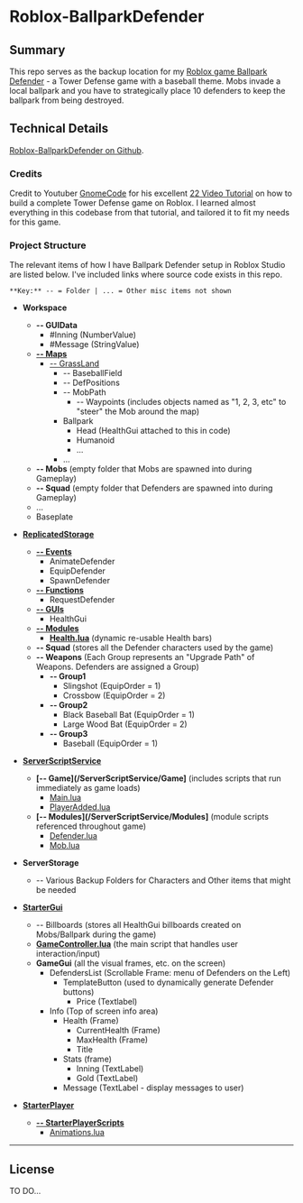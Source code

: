 <base target="_blank">

# Roblox-BallparkDefender

## Summary

This repo serves as the backup location for my [Roblox game Ballpark Defender](https://roblox.com/games/12117545162/Ballpark-Defender) - a Tower Defense game with a baseball theme. Mobs invade a local ballpark and you have to strategically place 10 defenders to keep the ballpark from being destroyed. 

## Technical Details

[Roblox-BallparkDefender on Github](https://github.com/prilldev/Roblox-BallparkDefender).

### Credits

Credit to Youtuber [GnomeCode](https://www.youtube.com/@GnomeCode) for his excellent [22 Video Tutorial](https://www.youtube.com/watch?v=DanjB0cTfw0&list=PLtMUa6NlF10fEF1WOeDtuGcIn0RdUNL7c) on how to build a complete Tower Defense game on Roblox. I learned almost everything in this codebase from that tutorial, and tailored it to fit my needs for this game.

### Project Structure 

The relevant items of how I have Ballpark Defender setup in Roblox Studio are listed below. I've included links where source code exists in this repo.

```
**Key:** -- = Folder | ... = Other misc items not shown
```

* **Workspace**
    * **-- GUIData**
        * #Inning (NumberValue)
        * #Message (StringValue)
    * **[-- Maps](/Workspace/Maps)**
        * [-- GrassLand](/Workspace/Maps/GrassLand)
            * -- BaseballField
            * -- DefPositions
            * -- MobPath
                * -- Waypoints (includes objects named as "1, 2, 3, etc" to "steer" the Mob around the map)
            * Ballpark
                * Head (HealthGui attached to this in code)
                * Humanoid
                * ...
            * ...
    * **-- Mobs** (empty folder that Mobs are spawned into during Gameplay)
    * **-- Squad** (empty folder that Defenders are spawned into during Gameplay)
    * ...
    * Baseplate 
    
* **[ReplicatedStorage](/ReplicatedStorage/Modules)**
    * **[-- Events](/ReplicatedStorage/Events)**
        * AnimateDefender
        * EquipDefender
        * SpawnDefender
    * **[-- Functions](/ReplicatedStorage/Events)**
        * RequestDefender
    * **[-- GUIs](/ReplicatedStorage/GUIs)**
        * HealthGui
    * **[-- Modules](/ReplicatedStorage/Modules)**
        * **[Health.lua](/ReplicatedStorage/Modules/Health.lua)** (dynamic re-usable Health bars)
    * **-- Squad** (stores all the Defender characters used by the game)
    * **-- Weapons** 
    (Each Group represents an "Upgrade Path" of Weapons. Defenders are assigned a Group)
        * **-- Group1** 
            * Slingshot (EquipOrder = 1)
            * Crossbow (EquipOrder = 2)
        * **-- Group2**
            * Black Baseball Bat (EquipOrder = 1)
            * Large Wood Bat (EquipOrder = 2)
        * **-- Group3**
            * Baseball (EquipOrder = 1)
    
* **[ServerScriptService](/ServerScriptService)**
    * **[-- Game](/ServerScriptService/Game]** (includes scripts that run immediately as game loads)
        * [Main.lua](/ServerScriptService/Game/Main.lua)
        * [PlayerAdded.lua](/ServerScriptService/Game/PlayerAdded.lua)
    * **[-- Modules](/ServerScriptService/Modules]** (module scripts referenced throughout game)
        * [Defender.lua](/ServerScriptService/Modules/Defender.lua)
        * [Mob.lua](/ServerScriptService/Modules/Mob.lua)
* **ServerStorage**
    * -- Various Backup Folders for Characters and Other items that might be needed
* **[StarterGui](/StarterGui)**
    * -- Billboards (stores all HealthGui billboards created on Mobs/Ballpark during the game)
    * **[GameController.lua](/StarterGui/GameController.lua)** (the main script that handles user interaction/input)
    * **GameGui** (all the visual frames, etc. on the screen)
        * DefendersList (Scrollable Frame: menu of Defenders on the Left)
            * TemplateButton (used to dynamically generate Defender buttons)
                * Price (Textlabel)
        * Info (Top of screen info area)
            * Health (Frame)
                * CurrentHealth (Frame)
                * MaxHealth (Frame)
                * Title
            * Stats (frame)
                * Inning (TextLabel)
                * Gold (TextLabel)
            * Message (TextLabel - display messages to user)
        
* **[StarterPlayer](/StarterPlayer)**
    * **[-- StarterPlayerScripts](/StarterPlayer/StarterPlayerScripts)**
        * [Animations.lua](/StarterPlayer/StarterPlayerScripts/Animations.lua)

---

## License

TO DO...
